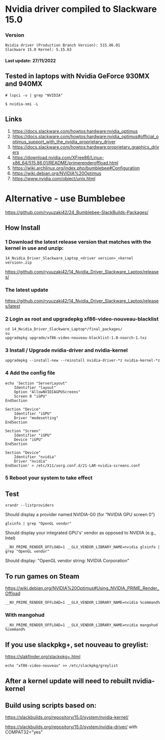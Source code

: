 # Nvidia driver compiled to Slackware 15.0

### Version
    Nvidia driver (Production Branch Version): 515.86.01
    Slackware 15.0 Kernel: 5.15.63

#### Last update: 27/11/2022

## Tested in laptops with Nvidia GeForce 930MX and 940MX
    # lspci -v | grep "NVIDIA"

    $ nvidia-smi -L

## Links
1. https://docs.slackware.com/howtos:hardware:nvidia_optimus
2. https://docs.slackware.com/howtos:hardware:nvidia_optimus#official_optimus_support_with_the_nvidia_proprietary_driver
3. https://docs.slackware.com/howtos:hardware:proprietary_graphics_drivers
4. https://download.nvidia.com/XFree86/Linux-x86_64/515.86.01/README/primerenderoffload.html
5. https://wiki.archlinux.org/index.php/bumblebee#Configuration
6. https://wiki.debian.org/NVIDIA%20Optimus
7. https://www.nvidia.com/object/unix.html

# Alternative - use Bumblebee
https://github.com/ryuuzaki42/24_Bumblebee-SlackBuilds-Packages/

## How Install

### 1 Download the latest release version that matches with the kernel in use and unzip:
    14_Nvidia_Driver_Slackware_Laptop_<driver version>_<kernel version>.zip
https://github.com/ryuuzaki42/14_Nvidia_Driver_Slackware_Laptop/releases/

### The latest update
https://github.com/ryuuzaki42/14_Nvidia_Driver_Slackware_Laptop/releases/latest

### 2 Login as root and upgradepkg xf86-video-nouveau-blacklist
    cd 14_Nvidia_Driver_Slackware_Laptop*/final_packages/
    su
    upgradepkg upgrade/xf86-video-nouveau-blacklist-1.0-noarch-1.txz

### 3 Install / Upgrade nvidia-driver and nvidia-kernel
    upgradepkg --install-new --reinstall nvidia-driver-*z nvidia-kernel-*z

### 4 Add the config file
```
echo 'Section "ServerLayout"
    Identifier "layout"
    Option "AllowNVIDIAGPUScreens"
    Screen 0 "iGPU"
EndSection

Section "Device"
    Identifier "iGPU"
    Driver "modesetting"
EndSection

Section "Screen"
    Identifier "iGPU"
    Device "iGPU"
EndSection

Section "Device"
    Identifier "nvidia"
    Driver "nvidia"
EndSection' > /etc/X11/xorg.conf.d/21-LAR-nvidia-screens.conf
```

### 5 Reboot your system to take effect

## Test
    xrandr --listproviders
Should display a provider named NVIDIA-G0 (for “NVIDIA GPU screen 0”)

    glxinfo | grep "OpenGL vendor"
Should display your integrated GPU's' vendor as opposed to NVIDIA (e.g., Intel)

    __NV_PRIME_RENDER_OFFLOAD=1 __GLX_VENDOR_LIBRARY_NAME=nvidia glxinfo | grep "OpenGL vendor"
Should display: "OpenGL vendor string: NVIDIA Corporation"

## To run games on Steam
https://wiki.debian.org/NVIDIA%20Optimus#Using_NVIDIA_PRIME_Render_Offload

    __NV_PRIME_RENDER_OFFLOAD=1 __GLX_VENDOR_LIBRARY_NAME=nvidia %command%

### With mangohud
    __NV_PRIME_RENDER_OFFLOAD=1 __GLX_VENDOR_LIBRARY_NAME=nvidia mangohud %command%

## If you use slackpkg+, set nouveau to greylist:
https://slakfinder.org/slackpkg+.html

    echo "xf86-video-nouveau" >> /etc/slackpkg/greylist

## After a kernel update will need to rebuilt nvidia-kernel

## Build using scripts based on:
https://slackbuilds.org/repository/15.0/system/nvidia-kernel/

https://slackbuilds.org/repository/15.0/system/nvidia-driver/ with COMPAT32="yes"
